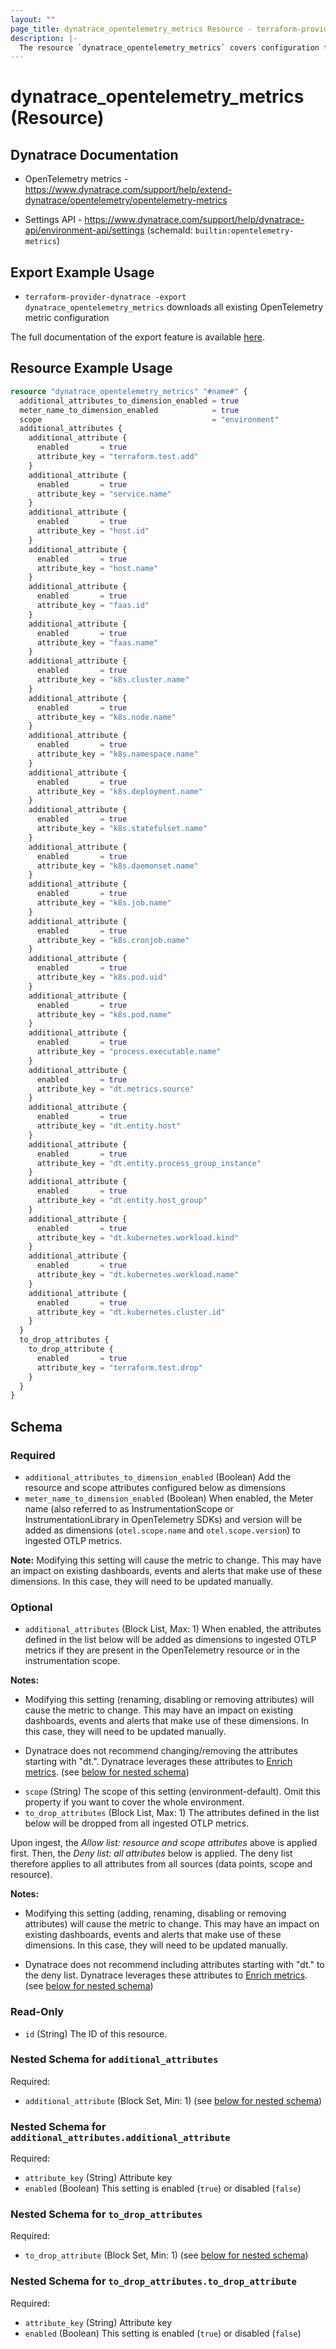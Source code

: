 ```yaml
---
layout: ""
page_title: dynatrace_opentelemetry_metrics Resource - terraform-provider-dynatrace"
description: |-
  The resource `dynatrace_opentelemetry_metrics` covers configuration for OpenTelemetry metrics
---
```


# dynatrace_opentelemetry_metrics (Resource)

## Dynatrace Documentation

- OpenTelemetry metrics - https://www.dynatrace.com/support/help/extend-dynatrace/opentelemetry/opentelemetry-metrics

- Settings API - https://www.dynatrace.com/support/help/dynatrace-api/environment-api/settings (schemaId: `builtin:opentelemetry-metrics`)

## Export Example Usage

- `terraform-provider-dynatrace -export dynatrace_opentelemetry_metrics` downloads all existing OpenTelemetry metric configuration

The full documentation of the export feature is available [here](https://registry.terraform.io/providers/dynatrace-oss/dynatrace/latest/docs/guides/export-v2).

## Resource Example Usage

```terraform
resource "dynatrace_opentelemetry_metrics" "#name#" {
  additional_attributes_to_dimension_enabled = true
  meter_name_to_dimension_enabled            = true
  scope                                      = "environment"
  additional_attributes {
    additional_attribute {
      enabled       = true
      attribute_key = "terraform.test.add"
    }
    additional_attribute {
      enabled       = true
      attribute_key = "service.name"
    }
    additional_attribute {
      enabled       = true
      attribute_key = "host.id"
    }
    additional_attribute {
      enabled       = true
      attribute_key = "host.name"
    }
    additional_attribute {
      enabled       = true
      attribute_key = "faas.id"
    }
    additional_attribute {
      enabled       = true
      attribute_key = "faas.name"
    }
    additional_attribute {
      enabled       = true
      attribute_key = "k8s.cluster.name"
    }
    additional_attribute {
      enabled       = true
      attribute_key = "k8s.node.name"
    }
    additional_attribute {
      enabled       = true
      attribute_key = "k8s.namespace.name"
    }
    additional_attribute {
      enabled       = true
      attribute_key = "k8s.deployment.name"
    }
    additional_attribute {
      enabled       = true
      attribute_key = "k8s.statefulset.name"
    }
    additional_attribute {
      enabled       = true
      attribute_key = "k8s.daemonset.name"
    }
    additional_attribute {
      enabled       = true
      attribute_key = "k8s.job.name"
    }
    additional_attribute {
      enabled       = true
      attribute_key = "k8s.cronjob.name"
    }
    additional_attribute {
      enabled       = true
      attribute_key = "k8s.pod.uid"
    }
    additional_attribute {
      enabled       = true
      attribute_key = "k8s.pod.name"
    }
    additional_attribute {
      enabled       = true
      attribute_key = "process.executable.name"
    }
    additional_attribute {
      enabled       = true
      attribute_key = "dt.metrics.source"
    }
    additional_attribute {
      enabled       = true
      attribute_key = "dt.entity.host"
    }
    additional_attribute {
      enabled       = true
      attribute_key = "dt.entity.process_group_instance"
    }
    additional_attribute {
      enabled       = true
      attribute_key = "dt.entity.host_group"
    }
    additional_attribute {
      enabled       = true
      attribute_key = "dt.kubernetes.workload.kind"
    }
    additional_attribute {
      enabled       = true
      attribute_key = "dt.kubernetes.workload.name"
    }
    additional_attribute {
      enabled       = true
      attribute_key = "dt.kubernetes.cluster.id"
    }
  }
  to_drop_attributes {
    to_drop_attribute {
      enabled       = true
      attribute_key = "terraform.test.drop"
    }
  }
}
```

<!-- schema generated by tfplugindocs -->
## Schema

### Required

- `additional_attributes_to_dimension_enabled` (Boolean) Add the resource and scope attributes configured below as dimensions
- `meter_name_to_dimension_enabled` (Boolean) When enabled, the Meter name (also referred to as InstrumentationScope or InstrumentationLibrary in OpenTelemetry SDKs) and version will be added as dimensions (`otel.scope.name` and `otel.scope.version`) to ingested OTLP metrics.

**Note:** Modifying this setting will cause the metric to change. This may have an impact on existing dashboards, events and alerts that make use of these dimensions. In this case, they will need to be updated manually.

### Optional

- `additional_attributes` (Block List, Max: 1) When enabled, the attributes defined in the list below will be added as dimensions to ingested OTLP metrics if they are present in the OpenTelemetry resource or in the instrumentation scope.

**Notes:**

* Modifying this setting (renaming, disabling or removing attributes) will cause the metric to change. This may have an impact on existing dashboards, events and alerts that make use of these dimensions. In this case, they will need to be updated manually.

* Dynatrace does not recommend changing/removing the attributes starting with "dt.". Dynatrace leverages these attributes to [Enrich metrics](https://www.dynatrace.com/support/help/extend-dynatrace/extend-metrics/reference/enrich-metrics). (see [below for nested schema](#nestedblock--additional_attributes))
- `scope` (String) The scope of this setting (environment-default). Omit this property if you want to cover the whole environment.
- `to_drop_attributes` (Block List, Max: 1) The attributes defined in the list below will be dropped from all ingested OTLP metrics.

Upon ingest, the *Allow list: resource and scope attributes* above is applied first. Then, the *Deny list: all attributes* below is applied. The deny list therefore applies to all attributes from all sources (data points, scope and resource).

**Notes:**

* Modifying this setting (adding, renaming, disabling or removing attributes) will cause the metric to change. This may have an impact on existing dashboards, events and alerts that make use of these dimensions. In this case, they will need to be updated manually.

* Dynatrace does not recommend including attributes starting with "dt." to the deny list. Dynatrace leverages these attributes to [Enrich metrics](https://www.dynatrace.com/support/help/extend-dynatrace/extend-metrics/reference/enrich-metrics). (see [below for nested schema](#nestedblock--to_drop_attributes))

### Read-Only

- `id` (String) The ID of this resource.

<a id="nestedblock--additional_attributes"></a>
### Nested Schema for `additional_attributes`

Required:

- `additional_attribute` (Block Set, Min: 1) (see [below for nested schema](#nestedblock--additional_attributes--additional_attribute))

<a id="nestedblock--additional_attributes--additional_attribute"></a>
### Nested Schema for `additional_attributes.additional_attribute`

Required:

- `attribute_key` (String) Attribute key
- `enabled` (Boolean) This setting is enabled (`true`) or disabled (`false`)



<a id="nestedblock--to_drop_attributes"></a>
### Nested Schema for `to_drop_attributes`

Required:

- `to_drop_attribute` (Block Set, Min: 1) (see [below for nested schema](#nestedblock--to_drop_attributes--to_drop_attribute))

<a id="nestedblock--to_drop_attributes--to_drop_attribute"></a>
### Nested Schema for `to_drop_attributes.to_drop_attribute`

Required:

- `attribute_key` (String) Attribute key
- `enabled` (Boolean) This setting is enabled (`true`) or disabled (`false`)
 